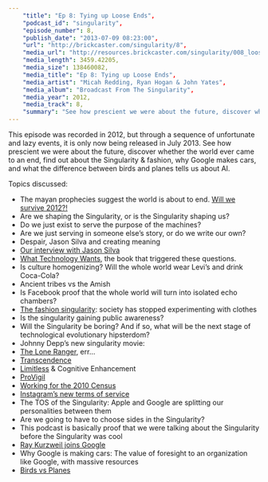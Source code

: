 ```yaml
---
    "title": "Ep 8: Tying up Loose Ends",
    "podcast_id": "singularity",
    "episode_number": 8,
    "publish_date": "2013-07-09 08:23:00",
    "url": "http://brickcaster.com/singularity/8",
    "media_url": "http://resources.brickcaster.com/singularity/008_loose_ends.mp3",
    "media_length": 3459.42205,
    "media_size": 138460082,
    "media_title": "Ep 8: Tying up Loose Ends",
    "media_artist": "Micah Redding, Ryan Hogan & John Yates",
    "media_album": "Broadcast From The Singularity",
    "media_year": 2012,
    "media_track": 8,
    "summary": "See how prescient we were about the future, discover whether the world ever came to an end, find out about the Singularity & fashion, why Google makes cars, and what the difference between birds and planes tells us about AI."
---
```

This episode was recorded in 2012, but through a sequence of unfortunate and lazy events, it is only now being released in July 2013. See how prescient we were about the future, discover whether the world ever came to an end, find out about the Singularity & fashion, why Google makes cars, and what the difference between birds and planes tells us about AI.

Topics discussed:

- The mayan prophecies suggest the world is about to end. [Will we survive 2012?!](http://en.wikipedia.org/wiki/2012_phenomenon)
- Are we shaping the Singularity, or is the Singularity shaping us?
- Do we just exist to serve the purpose of the machines?
- Are we just serving in someone else’s story, or do we write our own?
- Despair, Jason Silva and creating meaning
- [Our interview with Jason Silva](http://brickcaster.com/singularity/5)
- [What Technology Wants](http://www.amazon.com/gp/product/0143120174/ref=as_li_ss_tl?ie=UTF8&camp=1789&creative=390957&creativeASIN=0143120174&linkCode=as2&tag=micahredding-20), the book that triggered these questions.
- Is culture homogenizing? Will the whole world wear Levi’s and drink Coca-Cola?
- Ancient tribes vs the Amish
- Is Facebook proof that the whole world will turn into isolated echo chambers?
- [The fashion singularity](http://www.vanityfair.com/style/2012/01/prisoners-of-style-201201): society has stopped experimenting with clothes
- Is the singularity gaining public awareness?
- Will the Singularity be boring? And if so, what will be the next stage of technological evolutionary hipsterdom?
- Johnny Depp’s new singularity movie:
- <a href="http://en.wikipedia.org/wiki/The_Lone_Ranger_(2013_film)">The Lone Ranger</a>, err...
- [Transcendence](http://www.kurzweilai.net/johnny-depp-uploaded-to-supercomputer-in-film-about-the-singularity)
- [Limitless](http://www.iamrogue.com/limitless/fullsite/index.html) & Cognitive Enhancement
- [ProVigil](http://www.provigil.com/)
- [Working for the 2010 Census](http://www.census.gov/2010census/)
- [Instagram’s new terms of service](http://bits.blogs.nytimes.com/2012/12/17/what-instagrams-new-terms-of-service-mean-for-you/)
- The TOS of the Singularity: Apple and Google are splitting our personalities between them
- Are we going to have to choose sides in the Singularity?
- This podcast is basically proof that we were talking about the Singularity before the Singularity was cool
- [Ray Kurzweil joins Google](http://techcrunch.com/2012/12/14/ray-kurzweil-joins-google-as-engineering-director-focusing-on-machine-learning-and-language-tech/)
- Why Google is making cars: The value of foresight to an organization like Google, with massive resources
- [Birds vs Planes](http://www.stufftoblowyourmind.com/blog/why-dont-airplanes-have-flapping-wings/)
